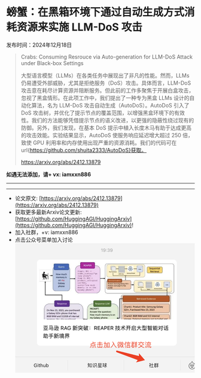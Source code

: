 # 螃蟹：在黑箱环境下通过自动生成方式消耗资源来实施 LLM-DoS 攻击
发布时间：2024年12月18日


> Crabs: Consuming Resrouce via Auto-generation for LLM-DoS Attack under Black-box Settings
>
> 大型语言模型（LLMs）在各类任务中展现出了非凡的性能。然而，LLMs 仍易遭受外部威胁，尤其是拒绝服务（DoS）攻击。具体而言，LLM-DoS 攻击意在耗尽计算资源并阻断服务。但此前的工作多聚焦于开展白盒攻击，忽视了黑盒情形。在此项工作中，我们提出了一种专为黑盒 LLMs 设计的自动化算法，名为 LLM-DoS 攻击自动生成（AutoDoS）。AutoDoS 引入了 DoS 攻击树，并优化了提示节点的覆盖范围，以增强黑盒环境下的有效性。我们的方法能够凭借提示节点的语义改进，以更强的隐蔽性绕过现有的防御。另外，我们发现，在基本 DoS 提示中植入长度木马有助于达成更高的攻击效能。实验结果显示，AutoDoS 使服务响应延迟增大超过 250 倍，致使 GPU 利用率和内存使用出现严重的资源消耗。我们的代码可在 url{https://github.com/shuita2333/AutoDoS}获取。
>
> https://arxiv.org/abs/2412.13879

**如遇无法添加，请+ vx: iamxxn886**
<hr />


<hr />

- 论文原文: [https://arxiv.org/abs/2412.13879](https://arxiv.org/abs/2412.13879)
- 获取更多最新Arxiv论文更新: [https://github.com/HuggingAGI/HuggingArxiv](https://github.com/HuggingAGI/HuggingArxiv)!
- 加入社群，+v: iamxxn886
- 点击公众号菜单加入讨论
![](https://raw.githubusercontent.com/HuggingAGI/wx_assets/main/2024/07/31/1722434818326-94339e92-22f1-4472-9d27-fed232f70b5d.jpeg)